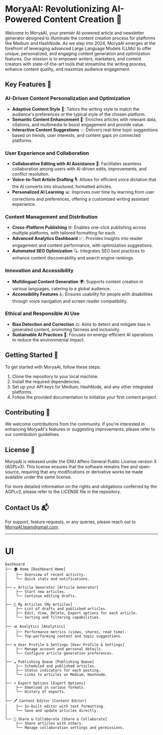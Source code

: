 # MoryaAI: Revolutionizing AI-Powered Content Creation 🌌

Welcome to MoryaAI, your premier AI-powered article and newsletter generator designed to illuminate the content creation process for platforms like Medium and HashNode. As we step into 2024, MoryaAI emerges at the forefront of leveraging advanced Large Language Models (LLMs) to offer unique, personalized, and engaging content generation and optimization features. Our mission is to empower writers, marketers, and content creators with state-of-the-art tools that streamline the writing process, enhance content quality, and maximize audience engagement.

## Key Features 🔑

### AI-Driven Content Personalization and Optimization
- **Adaptive Content Style** 📝: Tailors the writing style to match the audience's preferences or the typical style of the chosen platform.
- **Semantic Content Enhancement** 🧠: Enriches articles with relevant data, citations, and multimedia to boost engagement and provide value.
- **Interactive Content Suggestions** 💡: Delivers real-time topic suggestions based on trends, user interests, and content gaps on connected platforms.

### User Experience and Collaboration
- **Collaborative Editing with AI Assistance** 👥: Facilitates seamless collaboration among users with AI-driven edits, improvements, and conflict resolution.
- **Voice-to-Text Article Drafting** 🎙️: Allows for efficient voice dictation that the AI converts into structured, formatted articles.
- **Personalized AI Learning** 📊: Improves over time by learning from user corrections and preferences, offering a customized writing assistant experience.

### Content Management and Distribution
- **Cross-Platform Publishing** 🌐: Enables one-click publishing across multiple platforms, with tailored formatting for each.
- **Advanced Analytics Dashboard** 📈: Provides insights into reader engagement and content performance, with optimization suggestions.
- **Automated SEO Optimization** 🔍: Integrates SEO best practices to enhance content discoverability and search engine rankings.

### Innovation and Accessibility
- **Multilingual Content Generation** 🌍: Supports content creation in various languages, catering to a global audience.
- **Accessibility Features** ♿: Ensures usability for people with disabilities through voice navigation and screen reader compatibility.

### Ethical and Responsible AI Use
- **Bias Detection and Correction** ⚖️: Aims to detect and mitigate bias in generated content, promoting fairness and inclusivity.
- **Sustainable AI Practices** 🌱: Focuses on energy-efficient AI operations to reduce the environmental impact.

## Getting Started 🚀

To get started with MoryaAI, follow these steps:

1. Clone the repository to your local machine.
2. Install the required dependencies.
3. Set up your API keys for Medium, HashNode, and any other integrated platforms.
4. Follow the provided documentation to initialize your first content project.

## Contributing 🤝

We welcome contributions from the community. If you're interested in enhancing MoryaAI's features or suggesting improvements, please refer to our contribution guidelines.

## License 📄

MoryaAI is released under the GNU Affero General Public License version 3 (AGPLv3). This license ensures that the software remains free and open-source, requiring that any modifications or derivative works be made available under the same license.

For more detailed information on the rights and obligations conferred by the AGPLv3, please refer to the LICENSE file in the repository.

## Contact Us 📬

For support, feature requests, or any queries, please reach out to <MoryaAI.team@gmail.com>.

---


# UI
```
Dashboard
├── 🏠 Home [Dashboard Home]
│    ├── Overview of recent activity.
│    └── Quick stats and notifications.
│
├── ✏️ Article Generator [Article Generator]
│    ├── Start new articles.
│    └── Continue editing drafts.
│
├── 📄 My Articles [My Articles]
│    ├── List of drafts and published articles.
│    ├── Edit, View, Delete, Export options for each article.
│    └── Sorting and filtering capabilities.
│
├── 📊 Analytics [Analytics]
│    ├── Performance metrics (views, shares, read time).
│    └── Top-performing content and topic suggestions.
│
├── ⚙️ User Profile & Settings [User Profile & Settings]
│    ├── Manage account and personal details.
│    └── Configure article generation preferences.
│
├── ☁️ Publishing Queue [Publishing Queue]
│    ├── Scheduled and published articles.
│    ├── Status indicators for each posting.
│    └── Links to articles on Medium, Hashnode.
│
├── ⬇️ Export Options [Export Options]
│    ├── Download in various formats.
│    └── History of exports.
│
├── 🖊️ Content Editor [Content Editor]
│    ├── In-built editor with text formatting.
│    └── Save and update articles directly.
│
└── 🤝 Share & Collaborate [Share & Collaborate]
     ├── Share articles with others.
     └── Manage collaboration settings and permissions.
```
